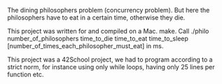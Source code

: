 The dining philosophers problem (concurrency problem). But here the philosophers have to eat in a certain time, otherwise they die.

This project was written for and compiled on a Mac.
make. Call ./philo number_of_philosophers time_to_die time_to_eat time_to_sleep [number_of_times_each_philosopher_must_eat] in ms.

This project was a 42School project, we had to program according to a strict norm, for instance using only while loops, having only 25 lines per function etc.
